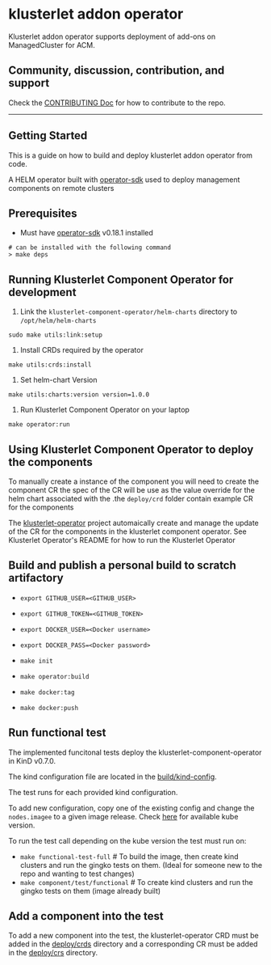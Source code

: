 # klusterlet addon operator

Klusterlet addon operator supports deployment of add-ons on ManagedCluster for ACM.

## Community, discussion, contribution, and support

Check the [CONTRIBUTING Doc](CONTRIBUTING.md) for how to contribute to the repo.

------

## Getting Started

This is a guide on how to build and deploy klusterlet addon operator from code.

A HELM operator built with [operator-sdk](https://github.com/operator-framework/operator-sdk) used to deploy management components on remote clusters

## Prerequisites

<!-- Bring this back if we bring back multiarch builds
- Must have [Go v1.12.x](https://golang.org/) installed. _NOTE: v1.13.x will NOT work_

> If you already have 1.13.x install and do not want to overwrite it here is a useful script that will allow you to have both installed simultaneously

```shell
> curl -O https://dl.google.com/go/go1.12.17.darwin-amd64.tar.gz
# may have to add a sudo before the mv
> tar xzf go1.12.17.darwin-amd64.tar.gz && mv go /usr/local/go-1.12.17
> export PATH=/usr/local/go-1.12.17/bin:$PATH
> export GOROOT=/usr/local/go-1.12.17
> go version
go version go1.12.17 darwin/amd64
```
-->

- Must have [operator-sdk](https://github.com/operator-framework/operator-sdk) v0.18.1 installed

```shell
# can be installed with the following command
> make deps
```

## Running Klusterlet Component Operator for development

1. Link the `klusterlet-component-operator/helm-charts` directory to `/opt/helm/helm-charts`

```shell
sudo make utils:link:setup
```

1. Install CRDs required by the operator

```shell
make utils:crds:install
```

1. Set helm-chart Version

```shell
make utils:charts:version version=1.0.0
```

1. Run Klusterlet Component Operator on your laptop

```shell
make operator:run
```

## Using Klusterlet Component Operator to deploy the components

To manually create a instance of the component you will need to create the component CR the spec of the CR will be use as the value override for the helm chart associated with the .the `deploy/crd` folder contain example CR for the components

The [klusterlet-operator](https://github.com/open-cluster-management/endpoint-operator) project automaically create and manage the update of the CR for the components in the klusterlet component operator. See Klusterlet Operator's README for how to run the Klusterlet Operator

## Build and publish a personal build to scratch artifactory

- `export GITHUB_USER=<GITHUB_USER>`
- `export GITHUB_TOKEN=<GITHUB_TOKEN>`
- `export DOCKER_USER=<Docker username>`
- `export DOCKER_PASS=<Docker password>`

- `make init`
- `make operator:build`
- `make docker:tag`
- `make docker:push`

## Run functional test

The implemented funcitonal tests deploy the klusterlet-component-operator in KinD v0.7.0.

The kind configuration file are located in the [build/kind-config](build/kind-config).

The test runs for each provided kind configuration.

To add new configuration, copy one of the existing config and change the `nodes.imagee` to a given image release. Check [here](https://github.com/kubernetes-sigs/kind/releases) for available kube version.

To run the test call depending on the kube version the test must run on:

- `make functional-test-full`      # To build the image, then create kind clusters and run the gingko tests on them.  (Ideal for someone new to the repo and wanting to test changes)
- `make component/test/functional` # To create kind clusters and run the gingko tests on them (image already built)

## Add a component into the test

To add a new component into the test, the klusterlet-operator CRD must be added in the [deploy/crds](deploy/crds) directory and a corresponding CR must be added in the [deploy/crs](deploy/crd) directory.
